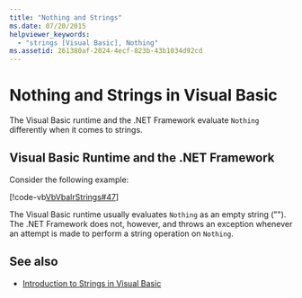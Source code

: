 ```yaml
---
title: "Nothing and Strings"
ms.date: 07/20/2015
helpviewer_keywords: 
  - "strings [Visual Basic], Nothing"
ms.assetid: 261380af-2024-4ecf-823b-43b1034d92cd
---
```

# Nothing and Strings in Visual Basic
The Visual Basic runtime and the .NET Framework evaluate `Nothing` differently when it comes to strings.  
  
## Visual Basic Runtime and the .NET Framework  
 Consider the following example:  
  
 [!code-vb[VbVbalrStrings#47](~/samples/snippets/visualbasic/VS_Snippets_VBCSharp/VbVbalrStrings/VB/Class2.vb#47)]  
  
 The Visual Basic runtime usually evaluates `Nothing` as an empty string (""). The .NET Framework does not, however, and throws an exception whenever an attempt is made to perform a string operation on `Nothing`.  
  
## See also

- [Introduction to Strings in Visual Basic](introduction-to-strings.md)
